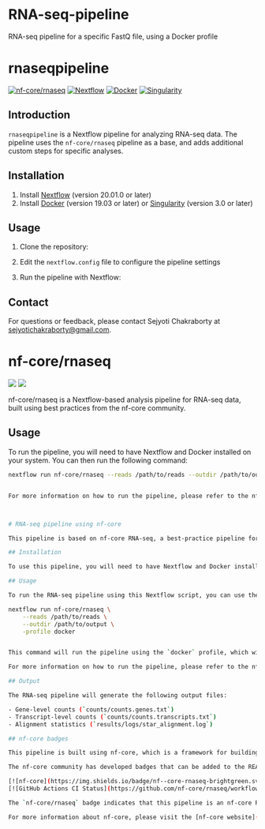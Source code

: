 # RNA-seq-pipeline
RNA-seq pipeline for a specific FastQ file, using a Docker profile


# rnaseqpipeline

[![nf-core/rnaseq](https://img.shields.io/badge/nf--core-rnaseq-brightgreen.svg)](https://nf-co.re/rnaseq)
[![Nextflow](https://img.shields.io/badge/nextflow-%E2%89%A520.01.0-brightgreen.svg)](https://www.nextflow.io/)
[![Docker](https://img.shields.io/badge/docker-19.03+-blue.svg)](https://www.docker.com/)
[![Singularity](https://img.shields.io/badge/singularity-3.0+-orange.svg)](https://sylabs.io/guides/3.0/user-guide/quick_start.html)

## Introduction

`rnaseqpipeline` is a Nextflow pipeline for analyzing RNA-seq data. The pipeline uses the `nf-core/rnaseq` pipeline as a base, and adds additional custom steps for specific analyses.

## Installation

1. Install [Nextflow](https://www.nextflow.io/) (version 20.01.0 or later)
2. Install [Docker](https://www.docker.com/) (version 19.03 or later) or [Singularity](https://sylabs.io/guides/3.0/user-guide/quick_start.html) (version 3.0 or later)

## Usage

1. Clone the repository:


2. Edit the `nextflow.config` file to configure the pipeline settings
3. Run the pipeline with Nextflow:


## Contact

For questions or feedback, please contact Sejyoti Chakraborty at sejyotichakraborty@gmail.com.





# nf-core/rnaseq

<img src="https://img.icons8.com/color/48/000000/java-coffee-cup-logo.png"/>
<img src="https://img.icons8.com/color/48/000000/docker.png"/>







nf-core/rnaseq is a Nextflow-based analysis pipeline for RNA-seq data, built using best practices from the nf-core community.

## Usage

To run the pipeline, you will need to have Nextflow and Docker installed on your system. You can then run the following command:

```bash
nextflow run nf-core/rnaseq --reads /path/to/reads --outdir /path/to/output -profile docker


For more information on how to run the pipeline, please refer to the nf-core/rnaseq documentation.



# RNA-seq pipeline using nf-core

This pipeline is based on nf-core RNA-seq, a best-practice pipeline for quality control and quantification of RNA sequencing data. The pipeline uses Nextflow, a workflow tool to run tasks across multiple compute infrastructures in a very portable manner. 

## Installation

To use this pipeline, you will need to have Nextflow and Docker installed on your system. You can install Nextflow by following the instructions on the Nextflow website. Docker can be downloaded from the Docker website.

## Usage

To run the RNA-seq pipeline using this Nextflow script, you can use the following command:

nextflow run nf-core/rnaseq \
    --reads /path/to/reads \
    --outdir /path/to/output \
    -profile docker


This command will run the pipeline using the `docker` profile, which will automatically download and use the Docker container that contains all of the required software and dependencies.

For more information on how to run the pipeline, please refer to the nf-core/rnaseq documentation.

## Output

The RNA-seq pipeline will generate the following output files:

- Gene-level counts (`counts/counts.genes.txt`)
- Transcript-level counts (`counts/counts.transcripts.txt`)
- Alignment statistics (`results/logs/star_alignment.log`)

## nf-core badges

This pipeline is built using nf-core, which is a framework for building reusable, modular and scalable bioinformatics workflows. nf-core pipelines adhere to a set of community-driven guidelines to ensure reproducibility and usability.

The nf-core community has developed badges that can be added to the README files of pipelines that follow these guidelines. These badges show that the pipeline has passed automated testing, and indicate the quality and stability of the pipeline.

[![nf-core](https://img.shields.io/badge/nf--core-rnaseq-brightgreen.svg)](https://nf-co.re/rnaseq)
[![GitHub Actions CI Status](https://github.com/nf-core/rnaseq/workflows/nf-core%20CI/badge.svg)](https://github.com/nf-core/rnaseq/actions)

The `nf-core/rnaseq` badge indicates that this pipeline is an nf-core RNA-seq pipeline. The `GitHub Actions CI Status` badge indicates the status of the continuous integration (CI) tests for this pipeline.

For more information about nf-core, please visit the [nf-core website](https://nf-co.re/).

